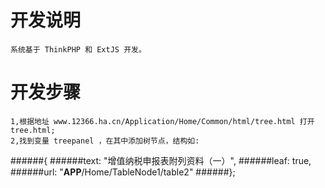 # 开发说明
    系统基于 ThinkPHP 和 ExtJS 开发。

# 开发步骤
    1,根据地址 www.12366.ha.cn/Application/Home/Common/html/tree.html 打开 tree.html;
    2,找到变量 treepanel ，在其中添加树节点，结构如:
######{
######text: "增值纳税申报表附列资料（一）",
######leaf: true,
######url: "__APP__/Home/TableNode1/table2"
######};
